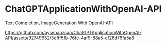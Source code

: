 # ChatGPTApplicationWithOpenAI-API
Text Completion, ImageGeneration With OpenAI-API





https://github.com/aysenaozcan/ChatGPTApplicationWithOpenAI-API/assets/92749952/3efff5fb-76fe-4af9-88a5-cf26d76fa5a8



